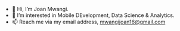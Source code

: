 - 👋 Hi, I’m Joan Mwangi.
- 👀 I’m interested in Mobile DEvelopment, Data Science & Analytics.
- 📫 Reach me via my email address, mwangijoan16@gmail.com

<!---
Mwangi-joan/Mwangi-joan is a ✨ special ✨ repository because its `README.md` (this file) appears on your GitHub profile.
You can click the Preview link to take a look at your changes.
--->
